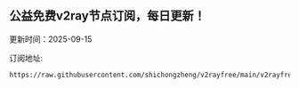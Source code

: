 ## 公益免费v2ray节点订阅，每日更新！
更新时间：2025-09-15

订阅地址:
```
https://raw.githubusercontent.com/shichongzheng/v2rayfree/main/v2rayfree
```
